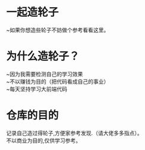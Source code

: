 # 一起造轮子
~如果你想造些轮子不妨做个参考看看这里。
<br/>
# 为什么造轮子？
~因为我需要检测自己的学习效果
<br/>
~不以赚钱为目的（把代码看成自己的事业）
<br/>
~每天坚持学习大前端代码
<br/>
# 仓库的目的
记录自己造过得轮子,方便家参考发现.（请大佬多多指点）。
<br/>
不以商业为目的,仅供学习参考。
<br/>
